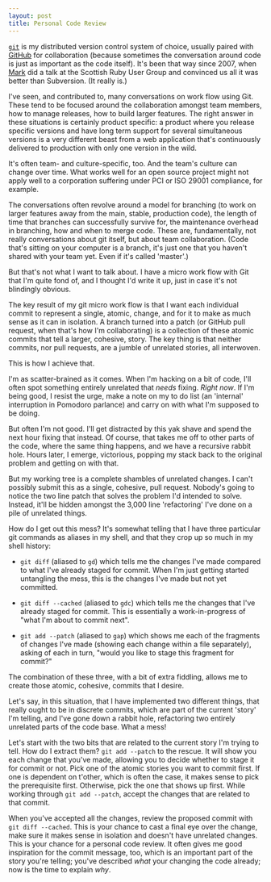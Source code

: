 ```yaml
---
layout: post
title: Personal Code Review
---
```

[`git`](http://www.git-scm.com/) is my distributed version control system of
choice, usually paired with [GitHub](https://www.github.com/) for collaboration
(because sometimes the conversation around code is just as important as the
code itself). It's been that way since 2007, when
[Mark](http://www.sirena.org.uk/) did a talk at the Scottish Ruby User Group
and convinced us all it was better than Subversion. (It really is.)

I've seen, and contributed to, many conversations on work flow using Git. These
tend to be focused around the collaboration amongst team members, how to manage
releases, how to build larger features. The right answer in these situations is
certainly product specific: a product where you release specific versions and
have long term support for several simultaneous versions is a very different
beast from a web application that's continuously delivered to production with
only one version in the wild.

It's often team- and culture-specific, too. And the team's culture can change
over time. What works well for an open source project might not apply well to a
corporation suffering under PCI or ISO 29001 compliance, for example.

The conversations often revolve around a model for branching (to work on larger
features away from the main, stable, production code), the length of time that
branches can successfully survive for, the maintenance overhead in branching,
how and when to merge code. These are, fundamentally, not really conversations
about git itself, but about team collaboration. (Code that's sitting on your
computer is a branch, it's just one that you haven't shared with your team yet.
Even if it's called 'master'.)

But that's not what I want to talk about. I have a micro work flow with Git
that I'm quite fond of, and I thought I'd write it up, just in case it's not
blindingly obvious.

The key result of my git micro work flow is that I want each individual commit
to represent a single, atomic, change, and for it to make as much sense as it
can in isolation. A branch turned into a patch (or GitHub pull request, when
that's how I'm collaborating) is a collection of these atomic commits that tell
a larger, cohesive, story. The key thing is that neither commits, nor pull
requests, are a jumble of unrelated stories, all interwoven.

This is how I achieve that.

I'm as scatter-brained as it comes. When I'm hacking on a bit of code, I'll
often spot something entirely unrelated that *needs* fixing. *Right now*. If
I'm being good, I resist the urge, make a note on my to do list (an 'internal'
interruption in Pomodoro parlance) and carry on with what I'm supposed to be
doing.

But often I'm not good. I'll get distracted by this yak shave and spend the
next hour fixing that instead. Of course, that takes me off to other parts of
the code, where the same thing happens, and we have a recursive rabbit hole.
Hours later, I emerge, victorious, popping my stack back to the original
problem and getting on with that.

But my working tree is a complete shambles of unrelated changes. I can't
possibly submit this as a single, cohesive, pull request. Nobody's going to
notice the two line patch that solves the problem I'd intended to solve.
Instead, it'll be hidden amongst the 3,000 line 'refactoring' I've done on a
pile of unrelated things.

How do I get out this mess? It's somewhat telling that I have three particular
git commands as aliases in my shell, and that they crop up so much in my shell
history:

* `git diff` (aliased to `gd`) which tells me the changes I've made compared to
  what I've already staged for commit. When I'm just getting started untangling
  the mess, this is the changes I've made but not yet committed.

* `git diff --cached` (aliased to `gdc`) which tells me the changes that I've
  already staged for commit. This is essentially a work-in-progress of "what
  I'm about to commit next".

* `git add --patch` (aliased to `gap`) which shows me each of the fragments of
  changes I've made (showing each change within a file separately), asking of
  each in turn, "would you like to stage this fragment for commit?"

The combination of these three, with a bit of extra fiddling, allows me to
create those atomic, cohesive, commits that I desire.

Let's say, in this situation, that I have implemented two different things,
that really ought to be in discrete commits, which are part of the current
'story' I'm telling, and I've gone down a rabbit hole, refactoring two entirely
unrelated parts of the code base. What a mess!

Let's start with the two bits that are related to the current story I'm trying
to tell. How do I extract them? `git add --patch` to the rescue. It will show
you each change that you've made, allowing you to decide whether to stage it
for commit or not. Pick one of the atomic stories you want to commit first. If
one is dependent on t'other, which is often the case, it makes sense to pick
the prerequisite first. Otherwise, pick the one that shows up first. While
working through `git add --patch`, accept the changes that are related to
that commit.

When you've accepted all the changes, review the proposed commit with
`git diff --cached`. This is your chance to cast a final eye over the change,
make sure it makes sense in isolation and doesn't have unrelated changes. This
is your chance for a personal code review. It often gives me good inspiration
for the commit message, too, which is an important part of the story you're
telling; you've described *what* your changing the code already; now is the
time to explain *why*.
